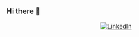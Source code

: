 ### Hi there 👋

<!--
**RonnyO/RonnyO** is a ✨ _special_ ✨ repository because its `README.md` (this file) appears on your GitHub profile.

Here are some ideas to get you started:

- 🔭 I’m currently working on ...
- 🌱 I’m currently learning ...
- 👯 I’m looking to collaborate on ...
- 🤔 I’m looking for help with ...
- 💬 Ask me about ...
- 📫 How to reach me: ...
- 😄 Pronouns: ...
- ⚡ Fun fact: ...
-->


<p align="center">
<a href="https://www.linkedin.com/il/RonnyOrbach/"><img alt="LinkedIn" src="https://img.shields.io/badge/LinkedIn-RonnyOrbach-blue?style=flat-square&logo=linkedin"></a>
</p>
